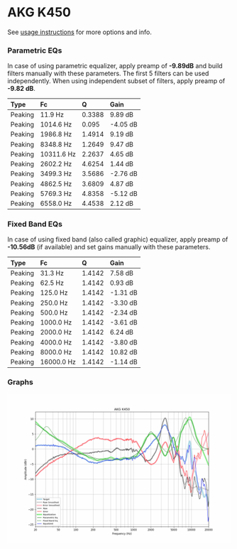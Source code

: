 # AKG K450
See [usage instructions](https://github.com/jaakkopasanen/AutoEq#usage) for more options and info.

### Parametric EQs
In case of using parametric equalizer, apply preamp of **-9.89dB** and build filters manually
with these parameters. The first 5 filters can be used independently.
When using independent subset of filters, apply preamp of **-9.82 dB**.

| Type    | Fc         |      Q | Gain     |
|:--------|:-----------|:-------|:---------|
| Peaking | 11.9 Hz    | 0.3388 | 9.89 dB  |
| Peaking | 1014.6 Hz  | 0.095  | -4.05 dB |
| Peaking | 1986.8 Hz  | 1.4914 | 9.19 dB  |
| Peaking | 8348.8 Hz  | 1.2649 | 9.47 dB  |
| Peaking | 10311.6 Hz | 2.2637 | 4.65 dB  |
| Peaking | 2602.2 Hz  | 4.6254 | 1.44 dB  |
| Peaking | 3499.3 Hz  | 3.5686 | -2.76 dB |
| Peaking | 4862.5 Hz  | 3.6809 | 4.87 dB  |
| Peaking | 5769.3 Hz  | 4.8358 | -5.12 dB |
| Peaking | 6558.0 Hz  | 4.4538 | 2.12 dB  |

### Fixed Band EQs
In case of using fixed band (also called graphic) equalizer, apply preamp of **-10.56dB**
(if available) and set gains manually with these parameters.

| Type    | Fc         |      Q | Gain     |
|:--------|:-----------|:-------|:---------|
| Peaking | 31.3 Hz    | 1.4142 | 7.58 dB  |
| Peaking | 62.5 Hz    | 1.4142 | 0.93 dB  |
| Peaking | 125.0 Hz   | 1.4142 | -1.31 dB |
| Peaking | 250.0 Hz   | 1.4142 | -3.30 dB |
| Peaking | 500.0 Hz   | 1.4142 | -2.34 dB |
| Peaking | 1000.0 Hz  | 1.4142 | -3.61 dB |
| Peaking | 2000.0 Hz  | 1.4142 | 6.24 dB  |
| Peaking | 4000.0 Hz  | 1.4142 | -3.80 dB |
| Peaking | 8000.0 Hz  | 1.4142 | 10.82 dB |
| Peaking | 16000.0 Hz | 1.4142 | -1.14 dB |

### Graphs
![](./AKG%20K450.png)